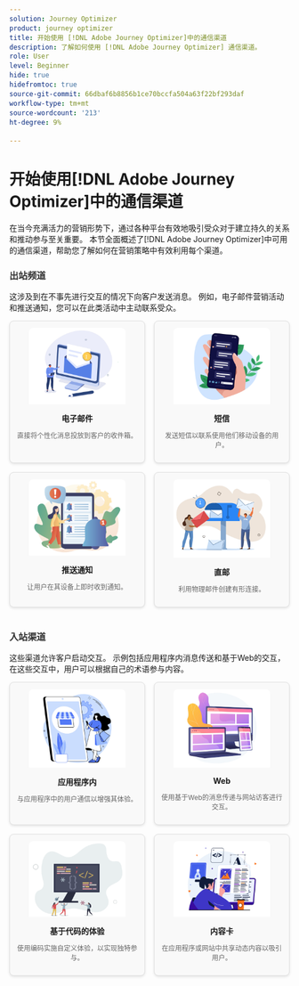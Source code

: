 ```yaml
---
solution: Journey Optimizer
product: journey optimizer
title: 开始使用 [!DNL Adobe Journey Optimizer]中的通信渠道
description: 了解如何使用 [!DNL Adobe Journey Optimizer] 通信渠道。
role: User
level: Beginner
hide: true
hidefromtoc: true
source-git-commit: 66dbaf6b8856b1ce70bccfa504a63f22bf293daf
workflow-type: tm+mt
source-wordcount: '213'
ht-degree: 9%

---
```


# 开始使用[!DNL Adobe Journey Optimizer]中的通信渠道

在当今充满活力的营销形势下，通过各种平台有效地吸引受众对于建立持久的关系和推动参与至关重要。 本节全面概述了[!DNL Adobe Journey Optimizer]中可用的通信渠道，帮助您了解如何在营销策略中有效利用每个渠道。

<!-- Outbound Channels Section -->
<div style="margin-bottom: 40px;">
    <h3 style="margin-bottom: 16px; color: #333;">出站频道</h3>
    <p>这涉及到在不事先进行交互的情况下向客户发送消息。 例如，电子邮件营销活动和推送通知，您可以在此类活动中主动联系受众。
</p>
    <div style="display: grid; grid-template-columns: repeat(auto-fit, minmax(160px, 1fr)); gap: 16px;">
        <!-- Card 1: Email -->
        <div style="border: 1px solid #e0e0e0; border-radius: 8px; padding: 12px; text-align: center; background-color: #f9f9f9; box-shadow: 0 2px 4px rgba(0,0,0,0.1);">
            <a href="../email/get-started-email.md"><img src="assets/do-not-localize/email.png" alt="电子邮件" style="width: 80%; border-radius: 8px 8px 0 0;"></a>
            <h4 style="margin: 12px 0 8px;">电子邮件</h4>
            <p style="font-size: 12px; color: #666;">直接将个性化消息投放到客户的收件箱。</p>
        </div>
        <!-- Card 2: SMS -->
        <div style="border: 1px solid #e0e0e0; border-radius: 8px; padding: 12px; text-align: center; background-color: #f9f9f9; box-shadow: 0 2px 4px rgba(0,0,0,0.1);">
            <a href="../sms/get-started-sms.md"><img src="assets/do-not-localize/sms.png" alt="短信" style="width: 80%; border-radius: 8px 8px 0 0;"></a>
            <h4 style="margin: 12px 0 8px;">短信</h4>
            <p style="font-size: 12px; color: #666;">发送短信以联系使用他们移动设备的用户。</p>
        </div>
        <!-- Card 3: Push Notification -->
        <div style="border: 1px solid #e0e0e0; border-radius: 8px; padding: 12px; text-align: center; background-color: #f9f9f9; box-shadow: 0 2px 4px rgba(0,0,0,0.1);">
            <a href="../push/get-started-push.md"><img src="assets/do-not-localize/push.png" alt="推送通知" style="width: 80%; border-radius: 8px 8px 0 0;"></a>
            <h4 style="margin: 12px 0 8px;">推送通知</h4>
            <p style="font-size: 12px; color: #666;">让用户在其设备上即时收到通知。</p>
        </div>
        <!-- Card 4: Direct Mail -->
        <div style="border: 1px solid #e0e0e0; border-radius: 8px; padding: 12px; text-align: center; background-color: #f9f9f9; box-shadow: 0 2px 4px rgba(0,0,0,0.1);">
            <a href="../direct-mail/get-started-direct-mail.md"><img src="assets/do-not-localize/direct-mail.jpg" alt="直邮" style="width: 80%; border-radius: 8px 8px 0 0;"></a>
            <h4 style="margin: 12px 0 8px;">直邮</h4>
            <p style="font-size: 12px; color: #666;">利用物理邮件创建有形连接。</p>
        </div>
    </div>
</div>

<!-- Inbound Channels Section -->
<div>
    <h3 style="margin-bottom: 16px; color: #333;">入站渠道</h3>
    <p>这些渠道允许客户启动交互。 示例包括应用程序内消息传送和基于Web的交互，在这些交互中，用户可以根据自己的术语参与内容。</p>
    <div style="display: grid; grid-template-columns: repeat(auto-fit, minmax(160px, 1fr)); gap: 16px;">
        <!-- Card 1: In-app -->
        <div style="border: 1px solid #e0e0e0; border-radius: 8px; padding: 12px; text-align: center; background-color: #f9f9f9; box-shadow: 0 2px 4px rgba(0,0,0,0.1);">
            <a href="../in-app/get-started-in-app.md"><img src="assets/do-not-localize/inapp.jpg" alt="应用程序内" style="width: 80%; border-radius: 8px 8px 0 0;"></a>
            <h4 style="margin: 12px 0 8px;">应用程序内</h4>
            <p style="font-size: 12px; color: #666;">与应用程序中的用户通信以增强其体验。</p>
        </div>
        <!-- Card 2: Web -->
        <div style="border: 1px solid #e0e0e0; border-radius: 8px; padding: 12px; text-align: center; background-color: #f9f9f9; box-shadow: 0 2px 4px rgba(0,0,0,0.1);">
            <a href="../web/get-started-web.md"><img src="assets/do-not-localize/web.jpg" alt="Web" style="width: 80%; border-radius: 8px 8px 0 0;"></a>
            <h4 style="margin: 12px 0 8px;">Web</h4>
            <p style="font-size: 12px; color: #666;">使用基于Web的消息传递与网站访客进行交互。</p>
        </div>
        <!-- Card 3: Code-based Experience -->
        <div style="border: 1px solid #e0e0e0; border-radius: 8px; padding: 12px; text-align: center; background-color: #f9f9f9; box-shadow: 0 2px 4px rgba(0,0,0,0.1);">
            <a href="../code-based/get-started-code-based.md"><img src="assets/do-not-localize/code.png" alt="基于代码的体验" style="width: 80%; border-radius: 8px 8px 0 0;"></a>
            <h4 style="margin: 12px 0 8px;">基于代码的体验</h4>
            <p style="font-size: 12px; color: #666;">使用编码实施自定义体验，以实现独特参与。</p>
        </div>
        <!-- Card 4: Content Cards -->
        <div style="border: 1px solid #e0e0e0; border-radius: 8px; padding: 12px; text-align: center; background-color: #f9f9f9; box-shadow: 0 2px 4px rgba(0,0,0,0.1);">
            <a href="../content-card/get-started-content-card.md"><img src="assets/do-not-localize/cards.png" alt="内容卡" style="width: 80%; border-radius: 8px 8px 0 0;"></a>
            <h4 style="margin: 12px 0 8px;">内容卡</h4>
            <p style="font-size: 12px; color: #666;">在应用程序或网站中共享动态内容以吸引用户。</p>
        </div>
    </div>
</div>